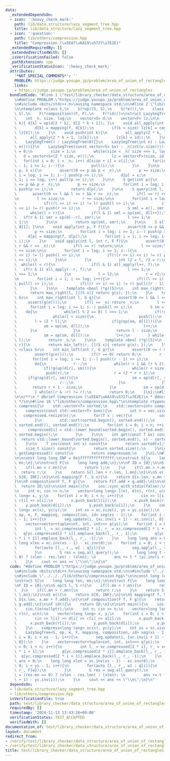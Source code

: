 ```yaml
---
data:
  _extendedDependsOn:
  - icon: ':heavy_check_mark:'
    path: lib/data_structure/lazy_segment_tree.hpp
    title: lib/data_structure/lazy_segment_tree.hpp
  - icon: ':question:'
    path: lib/others/compression.hpp
    title: "Compression (\u5EA7\u6A19\u5727\u7E2E)"
  _extendedRequiredBy: []
  _extendedVerifiedWith: []
  _isVerificationFailed: false
  _pathExtension: cpp
  _verificationStatusIcon: ':heavy_check_mark:'
  attributes:
    '*NOT_SPECIAL_COMMENTS*': ''
    PROBLEM: https://judge.yosupo.jp/problem/area_of_union_of_rectangles
    links:
    - https://judge.yosupo.jp/problem/area_of_union_of_rectangles
  bundledCode: "#line 1 \"test/library_checker/data_structure/area_of_union_of_rectangles.test.cpp\"\
    \n#define PROBLEM \"https://judge.yosupo.jp/problem/area_of_union_of_rectangles\"\
    \n#include <bits/stdc++.h>\nusing namespace std;\n\n#line 2 \"lib/data_structure/lazy_segment_tree.hpp\"\
    \n\ntemplate <class S,\n    S(*op)(S, S),\n    S(*e)(),\n    class F,\n    S(*mapping)(F,\
    \ S),\n    F(*composition)(F, F),\n    F(*id)()>\nstruct LazySegTree{\nprivate:\n\
    \    int _n, size, log;\n    vector<S> d;\n    vector<F> lz;\n\n    void pull(int\
    \ k){ d[k] = op(d[2 * k], d[2 * k + 1]); }\n    void all_apply(int k, F f){\n\
    \        d[k] = mapping(f, d[k]);\n        if(k < size) lz[k] = composition(f,\
    \ lz[k]);\n    }\n    void push(int k){\n        all_apply(2 * k, lz[k]);\n  \
    \      all_apply(2 * k + 1, lz[k]);\n        lz[k] = id();\n    }\n\npublic:\n\
    \    LazySegTree() : LazySegTree(0){}\n    LazySegTree(int n) : LazySegTree(vector<S>(n,\
    \ e())){}\n    LazySegTree(const vector<S> &v) : _n(int(v.size())){\n        log\
    \ = 0;\n        size = 1;\n        while(size < _n) size <<= 1, log++;\n     \
    \   d = vector<S>(2 * size, e());\n        lz = vector<F>(size, id());\n     \
    \   for(int i = 0; i < _n; i++) d[size + i] = v[i];\n        for(int i = size\
    \ - 1; i >= 1; i--){\n            pull(i);\n        }\n    }\n\n    void update(int\
    \ p, S x){\n        assert(0 <= p && p < _n);\n        p += size;\n        for(int\
    \ i = log; i >= 1; i--) push(p >> i);\n        d[p] = x;\n        for(int i =\
    \ 1; i <= log; i++) pull(p >> i);\n    }\n\n    S get(int p){\n        assert(0\
    \ <= p && p < _n);\n        p += size;\n        for(int i = log; i >= 1; i--)\
    \ push(p >> i);\n        return d[p];\n    }\n\n    S query(int l, int r){\n \
    \       assert(0 <= l && l <= r && r <= _n);\n        if(l == r) return e();\n\
    \n        l += size;\n        r += size;\n\n        for(int i = log; i >= 1; i--){\n\
    \            if(((l >> i) << i) != l) push(l >> i);\n            if(((r >> i)\
    \ << i) != r) push(r >> i);\n        }\n\n        S sml = e(), smr = e();\n  \
    \      while(l < r){\n            if(l & 1) sml = op(sml, d[l++]);\n         \
    \   if(r & 1) smr = op(d[--r], smr);\n            l >>= 1;\n            r >>=\
    \ 1;\n        }\n\n        return op(sml, smr);\n    }\n\n    S all_query(){ return\
    \ d[1]; }\n\n    void apply(int p, F f){\n        assert(0 <= p && p < _n);\n\
    \        p += size;\n        for(int i = log; i >= 1; i--) push(p >> i);\n   \
    \     d[p] = mapping(f, d[p]);\n        for(int i = 1; i <= log; i++) pull(p >>\
    \ i);\n    }\n    void apply(int l, int r, F f){\n        assert(0 <= l && l <=\
    \ r && r <= _n);\n        if(l == r) return;\n\n        l += size;\n        r\
    \ += size;\n\n        for(int i = log; i >= 1; i--){\n            if(((l >> i)\
    \ << i) != l) push(l >> i);\n            if(((r >> i) << i) != r) push((r - 1)\
    \ >> i);\n        }\n\n        {\n            int l2 = l, r2 = r;\n          \
    \  while(l < r){\n                if(l & 1) all_apply(l++, f);\n             \
    \   if(r & 1) all_apply(--r, f);\n                l >>= 1;\n                r\
    \ >>= 1;\n            }\n            l = l2;\n            r = r2;\n        }\n\
    \n        for(int i = 1; i <= log; i++){\n            if(((l >> i) << i) != l)\
    \ pull(l >> i);\n            if(((r >> i) << i) != r) pull((r - 1) >> i);\n  \
    \      }\n    }\n\n    template <bool (*g)(S)>\n    int max_right(int l){\n  \
    \      return max_right(l, [](S x){ return g(x); });\n    }\n    template <class\
    \ G>\n    int max_right(int l, G g){\n        assert(0 <= l && l <= _n);\n   \
    \     assert(g(e()));\n        if(l == _n) return _n;\n        l += size;\n  \
    \      for(int i = log; i >= 1; i--) push(l >> i);\n        S sm = e();\n    \
    \    do{\n            while(l % 2 == 0) l >>= 1;\n            if(!g(op(sm, d[l]))){\n\
    \                while(l < size){\n                    push(l);\n            \
    \        l = (2 * l);\n                    if(g(op(sm, d[l]))){\n            \
    \            sm = op(sm, d[l]);\n                        l++;\n              \
    \      }\n                }\n                return l - size;\n            }\n\
    \            sm = op(sm, d[l]);\n            l++;\n        } while((l & -l) !=\
    \ l);\n        return _n;\n    }\n\n    template <bool (*g)(S)>\n    int min_left(int\
    \ r){\n        return min_left(r, [](S x){ return g(x); });\n    }\n    template\
    \ <class G>\n    int min_left(int r, G g){\n        assert(0 <= r && r <= _n);\n\
    \        assert(g(e()));\n        if(r == 0) return 0;\n        r += size;\n \
    \       for(int i = log; i >= 1; i--) push((r - 1) >> i);\n        S sm = e();\n\
    \        do{\n            r--;\n            while(r > 1 && (r % 2)) r >>= 1;\n\
    \            if(!g(op(d[r], sm))){\n                while(r < size){\n       \
    \             push(r);\n                    r = (2 * r + 1);\n               \
    \     if(g(op(d[r], sm))){\n                        sm = op(d[r], sm);\n     \
    \                   r--;\n                    }\n                }\n         \
    \       return r + 1 - size;\n            }\n            sm = op(d[r], sm);\n\
    \        } while((r & -r) != r);\n        return 0;\n    }\n};\n#line 2 \"lib/others/compression.hpp\"\
    \n\n/**\n * @brief Compression (\u5EA7\u6A19\u5727\u7E2E)\n * @docs docs/others/compression.md\n\
    \ */\n\n#line 10 \"lib/others/compression.hpp\"\n\ntemplate <typename T>\nstruct\
    \ compress{\n    std::vector<T> sorted;\n    std::vector<int> compressed;\n\n\
    \    compress(const std::vector<T> &vec){\n        int n = vec.size();\n     \
    \   compressed.resize(n);\n        for(T x : vec){\n            sorted.emplace_back(x);\n\
    \        }\n        std::sort(sorted.begin(), sorted.end());\n        sorted.erase(std::unique(sorted.begin(),\
    \ sorted.end()), sorted.end());\n        for(int i = 0; i < n; ++i){\n       \
    \     compressed[i] = std::lower_bound(sorted.begin(), sorted.end(), vec[i]) -\
    \ sorted.begin();\n        }\n    }\n\n    int get(const T &x) const{\n      \
    \  return std::lower_bound(sorted.begin(), sorted.end(), x) - sorted.begin();\n\
    \    }\n\n    T inv(const int x) const{\n        return sorted[x];\n    }\n\n\
    \    size_t size() const{\n        return sorted.size();\n    }\n\n    std::vector<T>\
    \ getCompressed() const{\n        return compressed;\n    }\n};\n#line 7 \"test/library_checker/data_structure/area_of_union_of_rectangles.test.cpp\"\
    \n\nconst long long INF = 0x1fffffffffffffff;\n\nstruct S{\n    long long len,\
    \ mn;\n};\n\nstruct F{\n    long long add;\n};\n\nF ID = {0};\n\nS op(S l, S r){\n\
    \    if(l.mn < r.mn){\n        return l;\n    }\n    if(l.mn > r.mn){\n      \
    \  return r;\n    }\n    return S{l.len + r.len, l.mn};\n}\n\nS e(){\n    return\
    \ S{0, INF};\n}\n\nS mapping(F f, S x){\n    return S{x.len, x.mn + f.add};\n\
    }\n\nF composition(F f, F g){\n    return F{f.add + g.add};\n}\n\nF id(){\n  \
    \  return ID;\n}\n\nint main(){\n    ios::sync_with_stdio(false);\n    cin.tie(nullptr);\n\
    \n    int n; cin >> n;\n    vector<long long> l(n), d(n), r(n), u(n);\n    vector<long\
    \ long> x, y;\n    for(int i = 0; i < n; i++){\n        cin >> l[i] >> d[i] >>\
    \ r[i] >> u[i];\n        x.push_back(l[i]);\n        x.push_back(r[i]);\n    \
    \    y.push_back(d[i]);\n        y.push_back(u[i]);\n    }\n    compress<long\
    \ long> xc(x), yc(y);\n    int xs = xc.size(), ys = yc.size();\n    LazySegTree<S,\
    \ op, e, F, mapping, composition, id> seg(xs - 1);\n    for(int i = 0; i < xs\
    \ - 1; i++){\n        seg.update(i, {xc.inv(i + 1) - xc.inv(i), 0});\n    }\n\
    \    vector<vector<tuple<int, int, int>>> q(ys);\n    for(int i = 0; i < n; i++){\n\
    \        int l_ = xc.compressed[2 * i], r_ = xc.compressed[2 * i + 1];\n     \
    \   q[yc.compressed[2 * i]].emplace_back(l_, r_, 1);\n        q[yc.compressed[2\
    \ * i + 1]].emplace_back(l_, r_, -1);\n    }\n    long long ans = 0;\n    long\
    \ long xlen = xc.inv(xs - 1) - xc.inv(0);\n    for(int i = 0; i < ys - 1; i++){\n\
    \        for(auto [l_, r_, w] : q[i]){\n            seg.apply(l_, r_, F{w});\n\
    \        }\n        S res = seg.all_query();\n        long long t = (res.mn ==\
    \ 0) ? (xlen - res.len) : (xlen); \n        ans += t * (yc.inv(i + 1) - yc.inv(i));\n\
    \    }\n    cout << ans << \"\\n\";\n}\n"
  code: "#define PROBLEM \"https://judge.yosupo.jp/problem/area_of_union_of_rectangles\"\
    \n#include <bits/stdc++.h>\nusing namespace std;\n\n#include \"../../../lib/data_structure/lazy_segment_tree.hpp\"\
    \n#include \"../../../lib/others/compression.hpp\"\n\nconst long long INF = 0x1fffffffffffffff;\n\
    \nstruct S{\n    long long len, mn;\n};\n\nstruct F{\n    long long add;\n};\n\
    \nF ID = {0};\n\nS op(S l, S r){\n    if(l.mn < r.mn){\n        return l;\n  \
    \  }\n    if(l.mn > r.mn){\n        return r;\n    }\n    return S{l.len + r.len,\
    \ l.mn};\n}\n\nS e(){\n    return S{0, INF};\n}\n\nS mapping(F f, S x){\n    return\
    \ S{x.len, x.mn + f.add};\n}\n\nF composition(F f, F g){\n    return F{f.add +\
    \ g.add};\n}\n\nF id(){\n    return ID;\n}\n\nint main(){\n    ios::sync_with_stdio(false);\n\
    \    cin.tie(nullptr);\n\n    int n; cin >> n;\n    vector<long long> l(n), d(n),\
    \ r(n), u(n);\n    vector<long long> x, y;\n    for(int i = 0; i < n; i++){\n\
    \        cin >> l[i] >> d[i] >> r[i] >> u[i];\n        x.push_back(l[i]);\n  \
    \      x.push_back(r[i]);\n        y.push_back(d[i]);\n        y.push_back(u[i]);\n\
    \    }\n    compress<long long> xc(x), yc(y);\n    int xs = xc.size(), ys = yc.size();\n\
    \    LazySegTree<S, op, e, F, mapping, composition, id> seg(xs - 1);\n    for(int\
    \ i = 0; i < xs - 1; i++){\n        seg.update(i, {xc.inv(i + 1) - xc.inv(i),\
    \ 0});\n    }\n    vector<vector<tuple<int, int, int>>> q(ys);\n    for(int i\
    \ = 0; i < n; i++){\n        int l_ = xc.compressed[2 * i], r_ = xc.compressed[2\
    \ * i + 1];\n        q[yc.compressed[2 * i]].emplace_back(l_, r_, 1);\n      \
    \  q[yc.compressed[2 * i + 1]].emplace_back(l_, r_, -1);\n    }\n    long long\
    \ ans = 0;\n    long long xlen = xc.inv(xs - 1) - xc.inv(0);\n    for(int i =\
    \ 0; i < ys - 1; i++){\n        for(auto [l_, r_, w] : q[i]){\n            seg.apply(l_,\
    \ r_, F{w});\n        }\n        S res = seg.all_query();\n        long long t\
    \ = (res.mn == 0) ? (xlen - res.len) : (xlen); \n        ans += t * (yc.inv(i\
    \ + 1) - yc.inv(i));\n    }\n    cout << ans << \"\\n\";\n}\n"
  dependsOn:
  - lib/data_structure/lazy_segment_tree.hpp
  - lib/others/compression.hpp
  isVerificationFile: true
  path: test/library_checker/data_structure/area_of_union_of_rectangles.test.cpp
  requiredBy: []
  timestamp: '2024-11-13 13:43:26+09:00'
  verificationStatus: TEST_ACCEPTED
  verifiedWith: []
documentation_of: test/library_checker/data_structure/area_of_union_of_rectangles.test.cpp
layout: document
redirect_from:
- /verify/test/library_checker/data_structure/area_of_union_of_rectangles.test.cpp
- /verify/test/library_checker/data_structure/area_of_union_of_rectangles.test.cpp.html
title: test/library_checker/data_structure/area_of_union_of_rectangles.test.cpp
---
```

